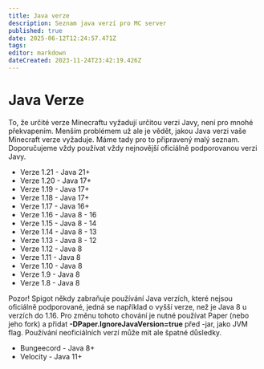 ```yaml
---
title: Java verze
description: Seznam java verzí pro MC server
published: true
date: 2025-06-12T12:24:57.471Z
tags: 
editor: markdown
dateCreated: 2023-11-24T23:42:19.426Z
---
```


# Java Verze
To, že určité verze Minecraftu vyžadují určitou verzi Javy, není pro mnohé překvapením. Menším problémem už ale je vědět, jakou Java verzi vaše Minecraft verze vyžaduje. Máme tady pro to připravený malý seznam. Doporučujeme vždy používat vždy nejnovější oficiálně podporovanou verzi Javy.

- Verze 1.21 - Java 21+
- Verze 1.20 - Java 17+
- Verze 1.19 - Java 17+
- Verze 1.18 - Java 17+
- Verze 1.17 - Java 16+
- Verze 1.16 - Java 8 - 16
- Verze 1.15 - Java 8 - 14
- Verze 1.14 - Java 8 - 13
- Verze 1.13 - Java 8 - 12
- Verze 1.12 - Java 8
- Verze 1.11 - Java 8
- Verze 1.10 - Java 8
- Verze 1.9  - Java 8
- Verze 1.8  - Java 8

Pozor! Spigot někdy zabraňuje používání Java verzích, které nejsou oficiálně podporované, jedná se například o vyšší verze, než je Java 8 u verzích do 1.16. Pro změnu tohoto chování je nutné používat Paper (nebo jeho fork) a přidat **-DPaper.IgnoreJavaVersion=true** před -jar, jako JVM flag. Používání neoficiálních verzí může mít ale špatné důsledky.

- Bungeecord - Java 8+
- Velocity - Java 11+
